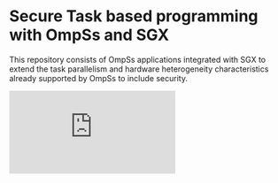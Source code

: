 #     Secure Task based programming with OmpSs and SGX

This repository consists of OmpSs applications integrated with SGX to extend the task parallelism and hardware heterogeneity characteristics already supported by OmpSs to include security.

![alt text](https://github.com/isabellyrocha/ompss-sgx-apps/raw/master/figures/ompss_sgx_app.pdf?raw=true)
